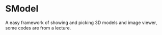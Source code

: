 # SModel
A easy framework of showing and picking 3D models and image viewer, some codes are from a lecture.
